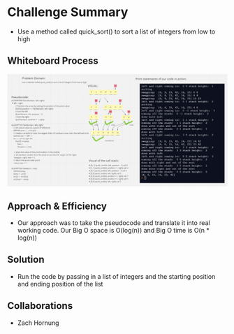 # Challenge Summary
<!-- Description of the challenge -->
- Use a method called quick_sort() to sort a list of integers from low to high

## Whiteboard Process
<!-- Embedded whiteboard image -->
![quick_sort](quick_sort.PNG)


## Approach & Efficiency
<!-- What approach did you take? Why? What is the Big O space/time for this approach? -->
- Our approach was to take the pseudocode and translate it into real working code. Our Big O space is O(log(n)) and Big O time is O(n * log(n))


## Solution
<!-- Show how to run your code, and examples of it in action -->
- Run the code by passing in a list of integers and the starting position and ending position of the list


## Collaborations
- Zach Hornung
